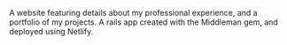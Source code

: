 A website featuring details about my professional experience, and a portfolio of my projects. A rails app created with the Middleman gem, and deployed using Netlify.
